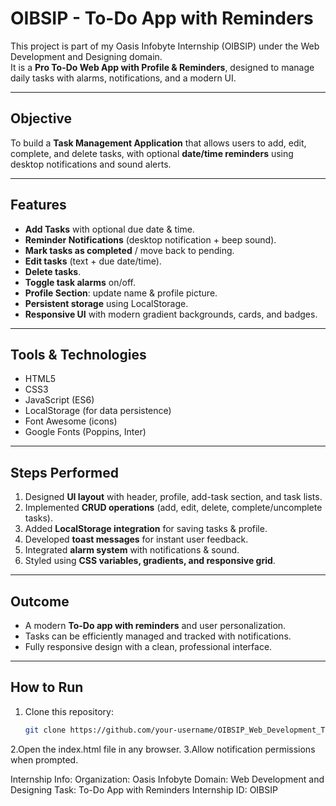 # OIBSIP - To-Do App with Reminders

This project is part of my Oasis Infobyte Internship (OIBSIP) under the Web Development and Designing domain.  
It is a **Pro To-Do Web App with Profile & Reminders**, designed to manage daily tasks with alarms, notifications, and a modern UI.

---

## Objective
To build a **Task Management Application** that allows users to add, edit, complete, and delete tasks, with optional **date/time reminders** using desktop notifications and sound alerts.

---

## Features
-  **Add Tasks** with optional due date & time.  
-  **Reminder Notifications** (desktop notification + beep sound).  
-  **Mark tasks as completed** / move back to pending.  
-  **Edit tasks** (text + due date/time).  
-  **Delete tasks**.  
-  **Toggle task alarms** on/off.  
-  **Profile Section**: update name & profile picture.  
-  **Persistent storage** using LocalStorage.  
-  **Responsive UI** with modern gradient backgrounds, cards, and badges.  

---

## Tools & Technologies
- HTML5  
- CSS3  
- JavaScript (ES6)  
- LocalStorage (for data persistence)  
- Font Awesome (icons)  
- Google Fonts (Poppins, Inter)  

---

## Steps Performed
1. Designed **UI layout** with header, profile, add-task section, and task lists.  
2. Implemented **CRUD operations** (add, edit, delete, complete/uncomplete tasks).  
3. Added **LocalStorage integration** for saving tasks & profile.  
4. Developed **toast messages** for instant user feedback.  
5. Integrated **alarm system** with notifications & sound.  
6. Styled using **CSS variables, gradients, and responsive grid**.  

---

## Outcome
- A modern **To-Do app with reminders** and user personalization.  
- Tasks can be efficiently managed and tracked with notifications.  
- Fully responsive design with a clean, professional interface.  

---

## How to Run
1. Clone this repository:  
   ```bash
   git clone https://github.com/your-username/OIBSIP_Web_Development_Task3.git
2.Open the index.html file in any browser.
3.Allow notification permissions when prompted.

Internship Info:
Organization: Oasis Infobyte
Domain: Web Development and Designing
Task: To-Do App with Reminders
Internship ID: OIBSIP